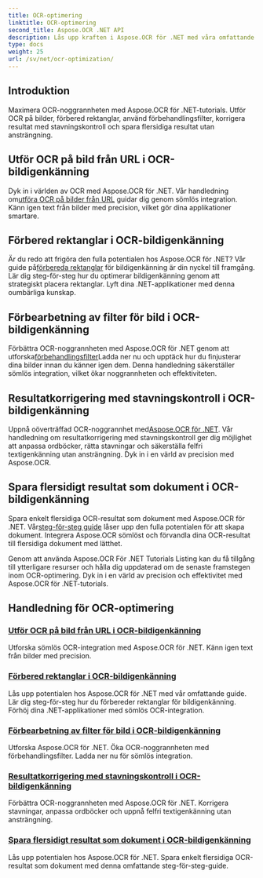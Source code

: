 ```yaml
---
title: OCR-optimering
linktitle: OCR-optimering
second_title: Aspose.OCR .NET API
description: Lås upp kraften i Aspose.OCR för .NET med våra omfattande handledningar. Oavsett om du är en erfaren utvecklare eller nybörjare, kommer dessa guider att höja ditt OCR-spel.
type: docs
weight: 25
url: /sv/net/ocr-optimization/
---
```

## Introduktion

Maximera OCR-noggrannheten med Aspose.OCR för .NET-tutorials. Utför OCR på bilder, förbered rektanglar, använd förbehandlingsfilter, korrigera resultat med stavningskontroll och spara flersidiga resultat utan ansträngning.


## Utför OCR på bild från URL i OCR-bildigenkänning

 Dyk in i världen av OCR med Aspose.OCR för .NET. Vår handledning om[utföra OCR på bilder från URL](./perform-ocr-on-image-from-url/) guidar dig genom sömlös integration. Känn igen text från bilder med precision, vilket gör dina applikationer smartare.

## Förbered rektanglar i OCR-bildigenkänning

 Är du redo att frigöra den fulla potentialen hos Aspose.OCR för .NET? Vår guide på[förbereda rektanglar](./prepare-rectangles/) för bildigenkänning är din nyckel till framgång. Lär dig steg-för-steg hur du optimerar bildigenkänning genom att strategiskt placera rektanglar. Lyft dina .NET-applikationer med denna oumbärliga kunskap.

## Förbearbetning av filter för bild i OCR-bildigenkänning

 Förbättra OCR-noggrannheten med Aspose.OCR för .NET genom att utforska[förbehandlingsfilter](./preprocessing-filters-for-image/)Ladda ner nu och upptäck hur du finjusterar dina bilder innan du känner igen dem. Denna handledning säkerställer sömlös integration, vilket ökar noggrannheten och effektiviteten.

## Resultatkorrigering med stavningskontroll i OCR-bildigenkänning

 Uppnå oöverträffad OCR-noggrannhet med[Aspose.OCR för .NET](./result-correction-with-spell-checking/). Vår handledning om resultatkorrigering med stavningskontroll ger dig möjlighet att anpassa ordböcker, rätta stavningar och säkerställa felfri textigenkänning utan ansträngning. Dyk in i en värld av precision med Aspose.OCR.

## Spara flersidigt resultat som dokument i OCR-bildigenkänning

 Spara enkelt flersidiga OCR-resultat som dokument med Aspose.OCR för .NET. Vår[steg-för-steg guide](./save-multipage-result-as-document/) låser upp den fulla potentialen för att skapa dokument. Integrera Aspose.OCR sömlöst och förvandla dina OCR-resultat till flersidiga dokument med lätthet.

Genom att använda Aspose.OCR För .NET Tutorials Listing kan du få tillgång till ytterligare resurser och hålla dig uppdaterad om de senaste framstegen inom OCR-optimering. Dyk in i en värld av precision och effektivitet med Aspose.OCR för .NET-tutorials.
## Handledning för OCR-optimering
### [Utför OCR på bild från URL i OCR-bildigenkänning](./perform-ocr-on-image-from-url/)
Utforska sömlös OCR-integration med Aspose.OCR för .NET. Känn igen text från bilder med precision.
### [Förbered rektanglar i OCR-bildigenkänning](./prepare-rectangles/)
Lås upp potentialen hos Aspose.OCR för .NET med vår omfattande guide. Lär dig steg-för-steg hur du förbereder rektanglar för bildigenkänning. Förhöj dina .NET-applikationer med sömlös OCR-integration.
### [Förbearbetning av filter för bild i OCR-bildigenkänning](./preprocessing-filters-for-image/)
Utforska Aspose.OCR för .NET. Öka OCR-noggrannheten med förbehandlingsfilter. Ladda ner nu för sömlös integration.
### [Resultatkorrigering med stavningskontroll i OCR-bildigenkänning](./result-correction-with-spell-checking/)
Förbättra OCR-noggrannheten med Aspose.OCR för .NET. Korrigera stavningar, anpassa ordböcker och uppnå felfri textigenkänning utan ansträngning.
### [Spara flersidigt resultat som dokument i OCR-bildigenkänning](./save-multipage-result-as-document/)
Lås upp potentialen hos Aspose.OCR för .NET. Spara enkelt flersidiga OCR-resultat som dokument med denna omfattande steg-för-steg-guide.